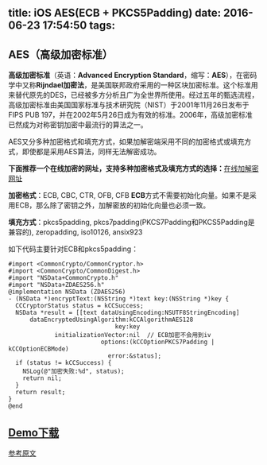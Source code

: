 title: iOS  AES(ECB + PKCS5Padding)
date: 2016-06-23 17:54:50
tags:
---
AES（高级加密标准）
---

**高级加密标准**（英语：**Advanced Encryption Standard**，缩写：**AES**），在密码学中又称**Rijndael加密法**，是美国联邦政府采用的一种区块加密标准。这个标准用来替代原先的DES，已经被多方分析且广为全世界所使用。经过五年的甄选流程，高级加密标准由美国国家标准与技术研究院（NIST）于2001年11月26日发布于FIPS PUB 197，并在2002年5月26日成为有效的标准。2006年，高级加密标准已然成为对称密钥加密中最流行的算法之一。
<!-- more -->

AES又分多种加密格式和填充方式，如果加解密端采用不同的加密格式或填充方式，即使都是采用AES算法，同样无法解密成功。

**下面推荐一个在线加密的网址，支持多种加密格式及填充方式的选择：**[在线加解密网址](http://tool.chacuo.net/cryptaes)

**加密格式**：ECB, CBC, CTR, OFB, CFB
**ECB**方式不需要初始化向量。如果不是采用ECB，那么除了密钥之外，加解密放的初始化向量也必须一致。

**填充方式**：pkcs5padding, pkcs7padding(PKCS7Padding和PKCS5Padding是兼容的), zeropadding, iso10126, ansix923

如下代码主要针对ECB和pkcs5padding：
```
#import <CommonCrypto/CommonCryptor.h>
#import <CommonCrypto/CommonDigest.h>
#import "NSData+CommonCrypto.h"
#import "NSData+ZDAES256.h"
@implementation NSData (ZDAES256)
- (NSData *)encryptText:(NSString *)text key:(NSString *)key {
  CCCryptorStatus status = kCCSuccess;
  NSData *result = [[text dataUsingEncoding:NSUTF8StringEncoding]
      dataEncryptedUsingAlgorithm:kCCAlgorithmAES128
                              key:key
             initializationVector:nil  // ECB加密不会用到iv
                          options:(kCCOptionPKCS7Padding | kCCOptionECBMode)
                            error:&status];
  if (status != kCCSuccess) {
    NSLog(@"加密失败:%d", status);
    return nil;
  }
  return result;
}
@end
```
**[Demo下载](http://pan.baidu.com/s/1eSDJaZC)**
---
[参考原文](http://blog.sina.com.cn/s/blog_48d4cf2d0102v22i.html)